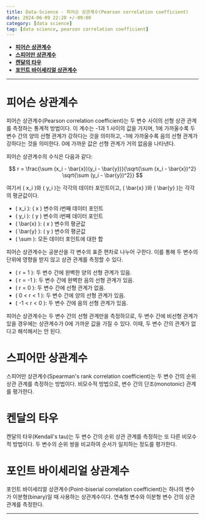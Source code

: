 ```yaml
---
title: Data-Science - 피어슨 상관계수(Pearson correlation coefficient)
date: 2024-06-09 22:20 +/-09:00
category: [data science]
tag: [data science, pearson correlation coefficient]
---
```


- [**피어슨 상관계수**](#피어슨-상관계수)
- [**스피어만 상관계수**](#스피어만-상관계수)
- [**켄달의 타우**](#켄달의-타우)
- [**포인트 바이세리얼 상관계수**](#포인트-바이세리얼-상관계수)

---

# **피어슨 상관계수**

피어슨 상관계수(Pearson correlation coefficient)는 두 변수 사이의 선형 상관 관계를 측정하는 통계적 방법이다. 이 계수는 -1과 1 사이의 값을 가지며, 1에 가까울수록 두 변수 간의 양의 선형 관계가 강하다는 것을 의미하고, -1에 가까울수록 음의 선형 관계가 강하다는 것을 의미한다. 0에 가까운 값은 선형 관계가 거의 없음을 나타낸다.

피어슨 상관계수의 수식은 다음과 같다:

$$
r = \frac{\sum (x_i - \bar{x})(y_i - \bar{y})}{\sqrt{\sum (x_i - \bar{x})^2} \sqrt{\sum (y_i - \bar{y})^2}}
$$

여기서 ( x_i )와 ( y_i )는 각각의 데이터 포인트이고, \( \bar{x} \)와 \( \bar{y} \)는 각각의 평균값이다.

- ( x_i ): ( x ) 변수의 i번째 데이터 포인트
- ( y_i ): ( y ) 변수의 i번째 데이터 포인트
- ( \bar{x} ): ( x ) 변수의 평균값
- ( \bar{y} ): ( y ) 변수의 평균값
- ( \sum ): 모든 데이터 포인트에 대한 합

피어슨 상관계수는 공분산을 각 변수의 표준 편차로 나누어 구한다. 이를 통해 두 변수의 단위에 영향을 받지 않고 상관 관계를 측정할 수 있다.

- ( r = 1 ): 두 변수 간에 완벽한 양의 선형 관계가 있음.
- ( r = -1 ): 두 변수 간에 완벽한 음의 선형 관계가 있음.
- ( r = 0 ): 두 변수 간에 선형 관계가 없음.
- ( 0 < r < 1 ): 두 변수 간에 양의 선형 관계가 있음.
- ( -1 < r < 0 ): 두 변수 간에 음의 선형 관계가 있음.

피어슨 상관계수는 두 변수 간의 선형 관계만을 측정하므로, 두 변수 간에 비선형 관계가 있을 경우에는 상관계수가 0에 가까운 값을 가질 수 있다. 이때, 두 변수 간의 관계가 없다고 해석해서는 안 된다.
 
# **스피어만 상관계수**
스피어만 상관계수(Spearman's rank correlation coefficient)는 두 변수 간의 순위 상관 관계를 측정하는 방법이다. 비모수적 방법으로, 변수 간의 단조(monotonic) 관계를 평가한다.

# **켄달의 타우**
켄달의 타우(Kendall's tau)는 두 변수 간의 순위 상관 관계를 측정하는 또 다른 비모수적 방법이다. 두 변수의 순위 쌍을 비교하여 순서가 일치하는 정도를 평가한다.

# **포인트 바이세리얼 상관계수**
포인트 바이세리얼 상관계수(Point-biserial correlation coefficient)는 하나의 변수가 이분형(binary)일 때 사용하는 상관계수이다. 연속형 변수와 이분형 변수 간의 상관 관계를 측정한다.

---